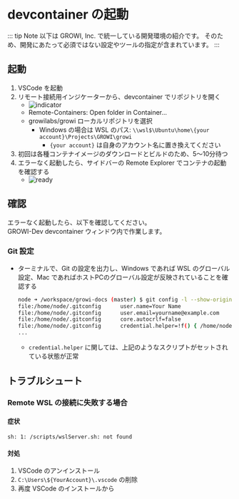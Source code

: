 # devcontainer の起動

::: tip Note
以下は GROWI, Inc. で統一している開発環境の紹介です。
そのため、開発にあたって必須ではない設定やツールの指定が含まれています。
:::

## 起動

1. VSCode を起動
1. リモート接続用インジケーターから、devcontainer でリポジトリを開く
    * <img :src="$withBase('/assets/images/vscode-remote-button.png')" alt="indicator">
    * Remote-Containers: Open folder in Container...
    * growilabs/growi ローカルリポジトリを選択
        * Windows の場合は WSL のパス: `\\wsl$\Ubuntu\home\{your account}\Projects\GROWI\growi`
            * `{your account}` は自身のアカウント名に置き換えてください
1. 初回は各種コンテナイメージのダウンロードとビルドのため、5～10分待つ
1. エラーなく起動したら、サイドバーの Remote Explorer でコンテナの起動を確認する
    * <img :src="$withBase('/assets/images/growi-dev-ready.png')" alt="ready">


## 確認

エラーなく起動したら、以下を確認してください。  
GROWI-Dev devcontainer ウィンドウ内で作業します。


### Git 設定

* ターミナルで、Git の設定を出力し、Windows であれば WSL のグローバル設定、Mac であればホストPCのグローバル設定が反映されていることを確認する

    ```bash
    node ➜ /workspace/growi-docs (master) $ git config -l --show-origin
    file:/home/node/.gitconfig      user.name=Your Name
    file:/home/node/.gitconfig      user.email=yourname@example.com
    file:/home/node/.gitconfig      core.autocrlf=false
    file:/home/node/.gitconfig      credential.helper=!f() { /home/node/.vscode-server/bin/a5d1cc28bb5da32ec67e86cc50f84c67cc690321/node /tmp/vscode-remote-containers-c717012556037588bd78c4b869724bf548d49841.js $*; }; f
    ...
    ```

  * `credential.helper` に関しては、上記のようなスクリプトがセットされている状態が正常



## トラブルシュート

### Remote WSL の接続に失敗する場合

#### 症状

```
sh: 1: /scripts/wslServer.sh: not found
```

#### 対処

1. VSCode のアンインストール
1. `C:\Users\${YourAccount}\.vscode` の削除
1. 再度 VSCode のインストールから
